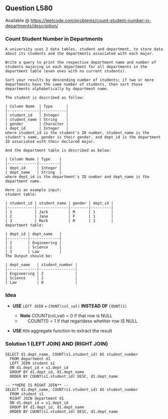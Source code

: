 

## Question L580
Available @ <https://leetcode.com/problems/count-student-number-in-departments/description/>
### Count Student Number in Departments 

	A university uses 2 data tables, student and department, to store data about its students and the departments associated with each major.
	
	Write a query to print the respective department name and number of students majoring in each department for all departments in the department table (even ones with no current students).
	
	Sort your results by descending number of students; if two or more departments have the same number of students, then sort those departments alphabetically by department name.
	
	The student is described as follow:
	
	| Column Name  | Type      |
	|--------------|-----------|
	| student_id   | Integer   |
	| student_name | String    |
	| gender       | Character |
	| dept_id      | Integer   |
	where student_id is the student's ID number, student_name is the student's name, gender is their gender, and dept_id is the department ID associated with their declared major.
	
	And the department table is described as below:
	
	| Column Name | Type    |
	|-------------|---------|
	| dept_id     | Integer |
	| dept_name   | String  |
	where dept_id is the department's ID number and dept_name is the department name.
	
	Here is an example input:
	student table:
	
	| student_id | student_name | gender | dept_id |
	|------------|--------------|--------|---------|
	| 1          | Jack         | M      | 1       |
	| 2          | Jane         | F      | 1       |
	| 3          | Mark         | M      | 2       |
	department table:
	
	| dept_id | dept_name   |
	|---------|-------------|
	| 1       | Engineering |
	| 2       | Science     |
	| 3       | Law         |
	The Output should be:
	
	| dept_name   | student_number |
	|-------------|----------------|
	| Engineering | 2              |
	| Science     | 1              |
	| Law         | 0              |

### **Idea**
* **USE** `LEFT JOIN` + `COUNT(col_val)` **INSTEAD OF** `COUNT(1)`
	* **Note** COUNT(col_val) = 0 if that row is NULL
	* &nbsp; &nbsp; &nbsp; COUNT(1) = 1 if that regarldess whether row IS NULL

* **USE** `MIN` aggregate function to extract the result	

### Solution 1 (LEFT JOIN) AND (RIGHT JOIN)
	SELECT d1.dept_name, COUNT(s1.student_id) AS student_number
	  FROM department d1
	  LEFT JOIN student s1
	  ON d1.dept_id = s1.dept_id
	  GROUP BY d1.dept_id, d1.dept_name
	  ORDER BY COUNT(s1.student_id) DESC, d1.dept_name  
	
	-- **HERE IS RIGHT JOIN** --   
	SELECT d1.dept_name, COUNT(s1.student_id) AS student_number
	  FROM student s1
	  RIGHT JOIN department d1
	  ON d1.dept_id = s1.dept_id
	  GROUP BY d1.dept_id, d1.dept_name
	  ORDER BY COUNT(s1.student_id) DESC, d1.dept_name    


